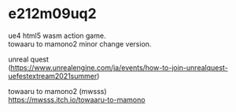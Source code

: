 # e212m09uq2
ue4 html5 wasm action game.  
towaaru to mamono2 minor change version.  
  
  
unreal quest  
(https://www.unrealengine.com/ja/events/how-to-join-unrealquest-uefestextream2021summer)  
  
towaaru to mamono2 (mwsss)  
https://mwsss.itch.io/towaaru-to-mamono  

